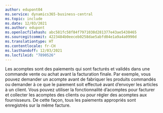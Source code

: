 ```yaml
---
author: edupont04
ms.service: dynamics365-business-central
ms.topic: include
ms.date: 12/03/2021
ms.author: edupont
ms.openlocfilehash: abc581fc58f84f7971038d281377e43ae5438465
ms.sourcegitcommit: 4223484b0eeceb0258dae5abfd04e1a9a4a0990d
ms.translationtype: HT
ms.contentlocale: fr-CH
ms.lasthandoff: 12/03/2021
ms.locfileid: "7890526"
---
```

Les acomptes sont des paiements qui sont facturés et validés dans une commande vente ou achat avant la facturation finale. Par exemple, vous pouvez demander un acompte avant de fabriquer les produits commandés ou demander à ce que le paiement soit effectué avant d’envoyer les articles à un client. Vous pouvez utiliser la fonctionnalité d’acomptes pour facturer et collecter les acomptes des clients ou pour régler des acomptes aux fournisseurs. De cette façon, tous les paiements appropriés sont enregistrés sur la même facture.  
